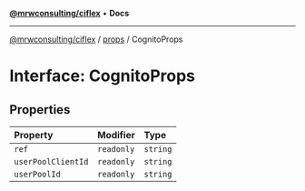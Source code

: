 [**@mrwconsulting/ciflex**](../../README.md) • **Docs**

***

[@mrwconsulting/ciflex](../../README.md) / [props](../README.md) / CognitoProps

# Interface: CognitoProps

## Properties

| Property | Modifier | Type |
| :------ | :------ | :------ |
| `ref` | `readonly` | `string` |
| `userPoolClientId` | `readonly` | `string` |
| `userPoolId` | `readonly` | `string` |
